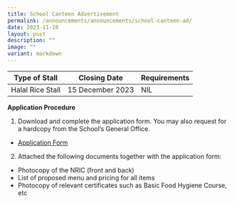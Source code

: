 ```yaml
---
title: School Canteen Advertisement
permalink: /announcements/announcements/school-canteen-ad/
date: 2023-11-10
layout: post
description: ""
image: ""
variant: markdown
---
```

| Type of Stall | Closing Date | Requirements |
| -------- | -------- | -------- |
| Halal Rice Stall | 15 December 2023 | NIL|

**Application Procedure**

1. Download and complete the application form. You may also request for a hardcopy from the School’s General Office.
* [Application Form](/files/Announcements/School%20Canteen%20Advertisement/Application_Form__BF7__2018_.pdf)

2. Attached the following documents together with the application form:
* Photocopy of the NRIC (front and back)
* List of proposed menu and pricing for all items
* Photocopy of relevant certificates such as Basic Food Hygiene Course, etc

